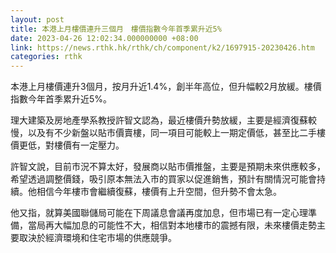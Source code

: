 ```yaml
---
layout: post
title: 本港上月樓價連升三個月　樓價指數今年首季累升近5%
date: 2023-04-26 12:02:34.000000000 +08:00
link: https://news.rthk.hk/rthk/ch/component/k2/1697915-20230426.htm
categories: rthk
---
```


本港上月樓價連升3個月，按月升近1.4%，創半年高位，但升幅較2月放緩。樓價指數今年首季累升近5%。

理大建築及房地產學系教授許智文認為，最近樓價升勢放緩，主要是經濟復蘇較慢，以及有不少新盤以貼市價賣樓，同一項目可能較上一期定價低，甚至比二手樓價更低，對樓價有一定壓力。

許智文說，目前市況不算太好，發展商以貼市價推盤，主要是預期未來供應較多，希望透過調整價錢，吸引原本無法入市的買家以促進銷售，預計有關情況可能會持續。他相信今年樓市會繼續復蘇，樓價有上升空間，但升勢不會太急。

他又指，就算美國聯儲局可能在下周議息會議再度加息，但市場已有一定心理準備，當局再大幅加息的可能性不大，相信對本地樓市的震撼有限，未來樓價走勢主要取決於經濟環境和住宅市場的供應競爭。
